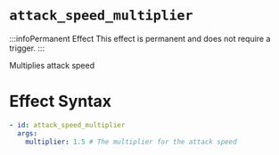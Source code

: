 # `attack_speed_multiplier`
:::infoPermanent Effect
This effect is permanent and does not require a trigger.
:::

Multiplies attack speed

# Effect Syntax
```yaml
- id: attack_speed_multiplier
  args:
    multiplier: 1.5 # The multiplier for the attack speed
```